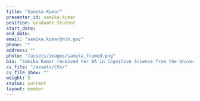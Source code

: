 ```yaml
---
title: "Samika Kumar"
presenter_id: samika_kumar
position: Graduate Student
start_date: 
end_date: 
email: "samika.kumar@nih.gov"
phone: ""
address: ""
photo: "/assets/images/samika_framed.png"
bio: "Samika Kumar received her BA in Cognitive Science from the University of California, Berkeley, in 2017. Afterward, she worked at Dr. Matthew Walker's Center for Human Science, where she explored the potential of transcranial electrical brain stimulation to enhance sleep quality. Following research experiences in sleep and resting-state in four different labs, Samika grew interested in how information from different states of consciousness may lead to a more holistic understanding of mental health. In 2019, she began her PhD in Psychology with the National Institutes of Health Oxford-Cambridge Scholars Program, in which she is co-supervised by Dr. Peter Bandettini and Dr. Tristan Bekinschtein at the University of Cambridge. She uses multimodal imaging (fMRI, EEG) and machine learning methods to study brain network dynamics and mechanisms in the transition from wakefulness to sleep. Her proposed project aims to show that task-dependent changes in the brain are modulated by an individual's depth of drowsiness." 
cv_file: "/assets/CVs/"
cv_file_show: ""
weight: 5
status: current
layout: member
---
```

